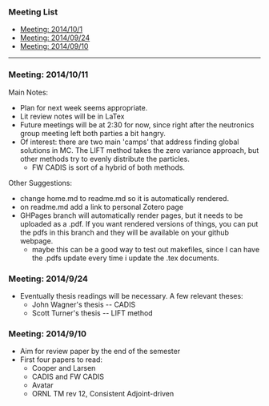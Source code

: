 ### Meeting List
* [Meeting: 2014/10/1](#meeting-20141011)
* [Meeting: 2014/09/24](#meeting-20140924)
* [Meeting: 2014/09/10](#meeting-20140910)

***

### Meeting: 2014/10/11
Main Notes:
* Plan for next week seems appropriate. 
* Lit review notes will be in LaTex
* Future meetings will be at 2:30 for now, since right after the neutronics group meeting left both parties a bit hangry. 
* Of interest: there are two main 'camps' that address finding global solutions in MC. The LIFT method takes the zero variance approach, but other methods try to evenly distribute the particles. 
  * FW CADIS is sort of a hybrid of both methods. 

Other Suggestions:
* change home.md to readme.md so it is automatically rendered.
* on readme.md add a link to personal Zotero page
* GHPages branch will automatically render pages, but it needs to be uploaded as a .pdf. If you want rendered versions of things, you can put the pdfs in this branch and they will be available on your github webpage. 
  * maybe this can be a good way to test out makefiles, since I can have the .pdfs update every time i update the .tex documents.  


### Meeting: 2014/9/24
* Eventually thesis readings will be necessary. A few relevant theses:
  * John Wagner's thesis -- CADIS
  * Scott Turner's thesis -- LIFT method


### Meeting: 2014/9/10
* Aim for review paper by the end of the semester
* First four papers to read:
  * Cooper and Larsen
  * CADIS and FW CADIS
  * Avatar
  * ORNL TM rev 12, Consistent Adjoint-driven
